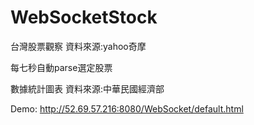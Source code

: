 # WebSocketStock

台灣股票觀察 資料來源:yahoo奇摩

每七秒自動parse選定股票

數據統計圖表 資料來源:中華民國經濟部

Demo: http://52.69.57.216:8080/WebSocket/default.html
